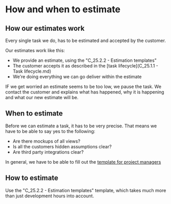 
How and when to estimate
=======

How our estimates work
----------

Every single task we do, has to be estimated and accepted by the customer.

Our estimates work like this:

- We provide an estimate, using the "C_25.2.2 - Estimation templates"
- The customer accepts it as described in the [task lifecycle](C_25.1.1 - Task lifecycle.md)
- We're doing everything we can go deliver within the estimate

IF we get worried an estimate seems to be too low, we pause the task. We contact the customer and explains what has happened, why it is happening and what our new estimate will be.


When to estimate
----------------
Before we can estimate a task, it has to be very precise. That means we have to be able to say yes to the following:

 - Are there mockups of all views?
 - Is all the customers hidden assumptions clear?
 - Are third party integrations clear?


In general, we have to be able to fill out the [template for project managers](https://trello.com/c/2puSnp95/2-template)

How to estimate
---------------

Use the "C_25.2.2 - Estimation templates" template, which takes much more than just development hours into account.